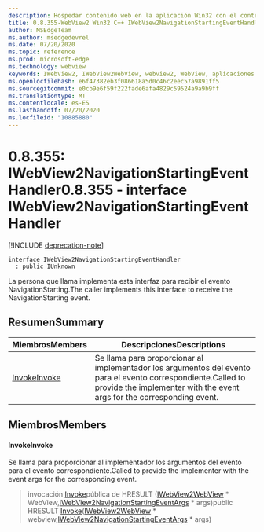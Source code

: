 ```yaml
---
description: Hospedar contenido web en la aplicación Win32 con el control Microsoft Edge WebView2
title: 0.8.355-WebView2 Win32 C++ IWebView2NavigationStartingEventHandler
author: MSEdgeTeam
ms.author: msedgedevrel
ms.date: 07/20/2020
ms.topic: reference
ms.prod: microsoft-edge
ms.technology: webview
keywords: IWebView2, IWebView2WebView, webview2, WebView, aplicaciones Win32, Win32, Edge
ms.openlocfilehash: e6f47382eb3f086618a5d0c46c2eec57a9891ff5
ms.sourcegitcommit: e0cb9e6f59f222fade6afa4829c59524a9a9b9ff
ms.translationtype: MT
ms.contentlocale: es-ES
ms.lasthandoff: 07/20/2020
ms.locfileid: "10885880"
---
```

# <span data-ttu-id="9d4da-104">0.8.355: IWebView2NavigationStartingEventHandler</span><span class="sxs-lookup"><span data-stu-id="9d4da-104">0.8.355 - interface IWebView2NavigationStartingEventHandler</span></span> 

[!INCLUDE [deprecation-note](../../includes/deprecation-note.md)]

```
interface IWebView2NavigationStartingEventHandler
  : public IUnknown
```

<span data-ttu-id="9d4da-105">La persona que llama implementa esta interfaz para recibir el evento NavigationStarting.</span><span class="sxs-lookup"><span data-stu-id="9d4da-105">The caller implements this interface to receive the NavigationStarting event.</span></span>

## <span data-ttu-id="9d4da-106">Resumen</span><span class="sxs-lookup"><span data-stu-id="9d4da-106">Summary</span></span>

 <span data-ttu-id="9d4da-107">Miembros</span><span class="sxs-lookup"><span data-stu-id="9d4da-107">Members</span></span>                        | <span data-ttu-id="9d4da-108">Descripciones</span><span class="sxs-lookup"><span data-stu-id="9d4da-108">Descriptions</span></span>
--------------------------------|---------------------------------------------
[<span data-ttu-id="9d4da-109">Invoke</span><span class="sxs-lookup"><span data-stu-id="9d4da-109">Invoke</span></span>](#invoke) | <span data-ttu-id="9d4da-110">Se llama para proporcionar al implementador los argumentos del evento para el evento correspondiente.</span><span class="sxs-lookup"><span data-stu-id="9d4da-110">Called to provide the implementer with the event args for the corresponding event.</span></span>

## <span data-ttu-id="9d4da-111">Miembros</span><span class="sxs-lookup"><span data-stu-id="9d4da-111">Members</span></span>

#### <span data-ttu-id="9d4da-112">Invoke</span><span class="sxs-lookup"><span data-stu-id="9d4da-112">Invoke</span></span> 

<span data-ttu-id="9d4da-113">Se llama para proporcionar al implementador los argumentos del evento para el evento correspondiente.</span><span class="sxs-lookup"><span data-stu-id="9d4da-113">Called to provide the implementer with the event args for the corresponding event.</span></span>

> <span data-ttu-id="9d4da-114">invocación [Invoke](#invoke)pública de HRESULT ([IWebView2WebView](IWebView2WebView.md) \* WebView,[IWebView2NavigationStartingEventArgs](IWebView2NavigationStartingEventArgs.md) \* args)</span><span class="sxs-lookup"><span data-stu-id="9d4da-114">public HRESULT [Invoke](#invoke)([IWebView2WebView](IWebView2WebView.md) \* webview,[IWebView2NavigationStartingEventArgs](IWebView2NavigationStartingEventArgs.md) \* args)</span></span>

